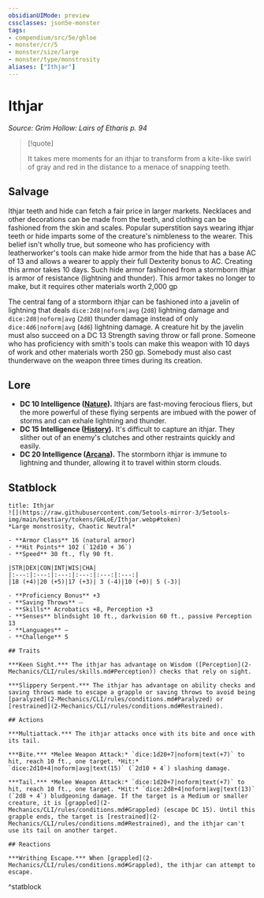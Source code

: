 ```yaml
---
obsidianUIMode: preview
cssclasses: json5e-monster
tags:
- compendium/src/5e/ghloe
- monster/cr/5
- monster/size/large
- monster/type/monstrosity
aliases: ["Ithjar"]
---
```

# Ithjar
*Source: Grim Hollow: Lairs of Etharis p. 94*  

> [!quote]  
> 
> It takes mere moments for an ithjar to transform from a kite-like swirl of gray and red in the distance to a menace of snapping teeth.

## Salvage

Ithjar teeth and hide can fetch a fair price in larger markets. Necklaces and other decorations can be made from the teeth, and clothing can be fashioned from the skin and scales. Popular superstition says wearing ithjar teeth or hide imparts some of the creature's nimbleness to the wearer. This belief isn't wholly true, but someone who has proficiency with leatherworker's tools can make hide armor from the hide that has a base AC of 13 and allows a wearer to apply their full Dexterity bonus to AC. Creating this armor takes 10 days. Such hide armor fashioned from a stormborn ithjar is armor of resistance (lightning and thunder). This armor takes no longer to make, but it requires other materials worth 2,000 gp

The central fang of a stormborn ithjar can be fashioned into a javelin of lightning that deals `dice:2d8|noform|avg` (`2d8`) lightning damage and `dice:2d8|noform|avg` (`2d8`) thunder damage instead of only `dice:4d6|noform|avg` (`4d6`) lightning damage. A creature hit by the javelin must also succeed on a DC 13 Strength saving throw or fall prone. Someone who has proficiency with smith's tools can make this weapon with 10 days of work and other materials worth 250 gp. Somebody must also cast thunderwave on the weapon three times during its creation.

## Lore

- **DC 10 Intelligence ([Nature](2-Mechanics/CLI/rules/skills.md#Nature)).** Ithjars are fast-moving ferocious fliers, but the more powerful of these flying serpents are imbued with the power of storms and can exhale lightning and thunder.  
- **DC 15 Intelligence ([History](2-Mechanics/CLI/rules/skills.md#History)).** It's difficult to capture an ithjar. They slither out of an enemy's clutches and other restraints quickly and easily.  
- **DC 20 Intelligence ([Arcana](2-Mechanics/CLI/rules/skills.md#Arcana)).** The stormborn ithjar is immune to lightning and thunder, allowing it to travel within storm clouds.  

## Statblock

```ad-statblock
title: Ithjar
![](https://raw.githubusercontent.com/5etools-mirror-3/5etools-img/main/bestiary/tokens/GHLoE/Ithjar.webp#token)
*Large monstrosity, Chaotic Neutral*

- **Armor Class** 16 (natural armor)
- **Hit Points** 102 (`12d10 + 36`)
- **Speed** 30 ft., fly 90 ft.

|STR|DEX|CON|INT|WIS|CHA|
|:---:|:---:|:---:|:---:|:---:|:---:|
|18 (+4)|20 (+5)|17 (+3)| 3 (-4)|10 (+0)| 5 (-3)|

- **Proficiency Bonus** +3
- **Saving Throws** ⏤
- **Skills** Acrobatics +8, Perception +3
- **Senses** blindsight 10 ft., darkvision 60 ft., passive Perception 13
- **Languages** —
- **Challenge** 5

## Traits

***Keen Sight.*** The ithjar has advantage on Wisdom ([Perception](2-Mechanics/CLI/rules/skills.md#Perception)) checks that rely on sight.

***Slippery Serpent.*** The ithjar has advantage on ability checks and saving throws made to escape a grapple or saving throws to avoid being [paralyzed](2-Mechanics/CLI/rules/conditions.md#Paralyzed) or [restrained](2-Mechanics/CLI/rules/conditions.md#Restrained).

## Actions

***Multiattack.*** The ithjar attacks once with its bite and once with its tail.

***Bite.*** *Melee Weapon Attack:* `dice:1d20+7|noform|text(+7)` to hit, reach 10 ft., one target. *Hit:* `dice:2d10+4|noform|avg|text(15)` (`2d10 + 4`) slashing damage.

***Tail.*** *Melee Weapon Attack:* `dice:1d20+7|noform|text(+7)` to hit, reach 10 ft., one target. *Hit:* `dice:2d8+4|noform|avg|text(13)` (`2d8 + 4`) bludgeoning damage. If the target is a Medium or smaller creature, it is [grappled](2-Mechanics/CLI/rules/conditions.md#Grappled) (escape DC 15). Until this grapple ends, the target is [restrained](2-Mechanics/CLI/rules/conditions.md#Restrained), and the ithjar can't use its tail on another target.

## Reactions

***Writhing Escape.*** When [grappled](2-Mechanics/CLI/rules/conditions.md#Grappled), the ithjar can attempt to escape.
```
^statblock